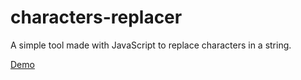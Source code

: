 # characters-replacer

A simple tool made with JavaScript to replace characters in a string.

[Demo](http://www.miguelmorera.com/projects/characters-replacer)
